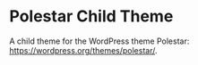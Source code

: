 Polestar Child Theme
====================

A child theme for the WordPress theme Polestar: https://wordpress.org/themes/polestar/.

